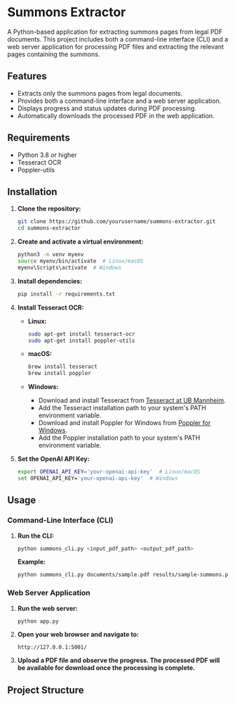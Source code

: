 # Summons Extractor

A Python-based application for extracting summons pages from legal PDF documents. This project includes both a command-line interface (CLI) and a web server application for processing PDF files and extracting the relevant pages containing the summons.

## Features

- Extracts only the summons pages from legal documents.
- Provides both a command-line interface and a web server application.
- Displays progress and status updates during PDF processing.
- Automatically downloads the processed PDF in the web application.

## Requirements

- Python 3.8 or higher
- Tesseract OCR
- Poppler-utils

## Installation

1. **Clone the repository:**

    ```bash
    git clone https://github.com/yourusername/summons-extractor.git
    cd summons-extractor
    ```

2. **Create and activate a virtual environment:**

    ```bash
    python3 -m venv myenv
    source myenv/bin/activate  # Linux/macOS
    myenv\Scripts\activate  # Windows
    ```

3. **Install dependencies:**

    ```bash
    pip install -r requirements.txt
    ```

4. **Install Tesseract OCR:**

    - **Linux:**

        ```bash
        sudo apt-get install tesseract-ocr
        sudo apt-get install poppler-utils
        ```

    - **macOS:**

        ```bash
        brew install tesseract
        brew install poppler
        ```

    - **Windows:**

        - Download and install Tesseract from [Tesseract at UB Mannheim](https://github.com/UB-Mannheim/tesseract/wiki).
        - Add the Tesseract installation path to your system's PATH environment variable.
        - Download and install Poppler for Windows from [Poppler for Windows](http://blog.alivate.com.au/poppler-windows/).
        - Add the Poppler installation path to your system's PATH environment variable.

5. **Set the OpenAI API Key:**

    ```bash
    export OPENAI_API_KEY='your-openai-api-key'  # Linux/macOS
    set OPENAI_API_KEY='your-openai-api-key'  # Windows
    ```

## Usage

### Command-Line Interface (CLI)

1. **Run the CLI:**

    ```bash
    python summons_cli.py <input_pdf_path> <output_pdf_path>
    ```

    **Example:**

    ```bash
    python summons_cli.py documents/sample.pdf results/sample-summons.pdf
    ```

### Web Server Application

1. **Run the web server:**

    ```bash
    python app.py
    ```

2. **Open your web browser and navigate to:**

    ```
    http://127.0.0.1:5001/
    ```

3. **Upload a PDF file and observe the progress. The processed PDF will be available for download once the processing is complete.**

## Project Structure


